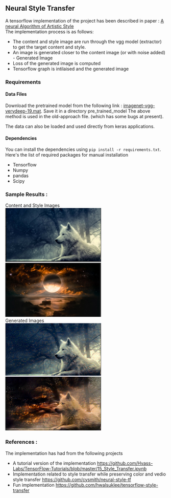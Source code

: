 ## Neural Style Transfer
A tensorflow implementation of the project has been described in paper :
[A neural Algorithm of Artistic Style](https://arxiv.org/pdf/1508.06576v2.pdf)<br>
The implementation process is as follows:
* The content and style image are run through the vgg model (extractor) to get the target content and style.
* An image is generated closer to the content image (or with noise added) - Generated Image
* Loss of the generated image is computed
* Tensorflow graph is intilaised and the generated image
### Requirements
#### Data Files
Download the pretrained model from the following link : [imagenet-vgg-verydeep-19.mat](http://www.vlfeat.org/matconvnet/models/imagenet-vgg-verydeep-19.mat). Save it in a directory pre_trained_model
The above method is used in the old-approach file. (which has some bugs at present). 

The data can also be loaded and used directly from keras applications.
#### Dependencies
You can install the dependencies using `pip install -r requirements.txt`. Here's the list of required packages
 for manual installation
* Tensorflow
* Numpy
* pandas
* Scipy
### Sample Results :
Content and Style Images<br>
<img src = "images/content.PNG" width="300" > <img src = "images/style.PNG" width ="300"> <br>
Generated Images<br>
<img src = "images/intermediate.PNG" width="300"> <img src = "images/generated.PNG" width="300">
 
### References :
The implementation has had  from the following projects
* A tutorial version of the implementation
  https://github.com/Hvass-Labs/TensorFlow-Tutorials/blob/master/15_Style_Transfer.ipynb
* Implementation related to style transfer while preserving color and vedio style transfer
  https://github.com/cysmith/neural-style-tf
* Fun implementation
  https://github.com/hwalsuklee/tensorflow-style-transfer
